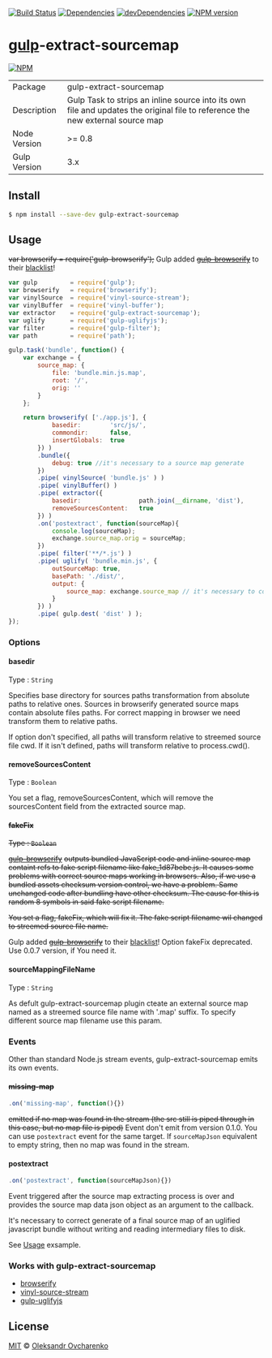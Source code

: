 [![Build Status](https://travis-ci.org/shonny-ua/gulp-extract-sourcemap.svg)](https://travis-ci.org/shonny-ua/gulp-extract-sourcemap)
[![Dependencies](https://david-dm.org/shonny-ua/gulp-extract-sourcemap.svg)](https://david-dm.org/shonny-ua/gulp-extract-sourcemap)
[![devDependencies](https://david-dm.org/shonny-ua/gulp-extract-sourcemap/dev-status.svg)](https://david-dm.org/shonny-ua/gulp-extract-sourcemap#info=devDependencies&view=table)
[![NPM version](https://badge.fury.io/js/gulp-extract-sourcemap.svg)](http://badge.fury.io/js/gulp-extract-sourcemap)

# [gulp](https://github.com/wearefractal/gulp)-extract-sourcemap

[![NPM](https://nodei.co/npm/gulp-extract-sourcemap.png?downloads=true&stars=true)](https://nodei.co/npm/gulp-extract-sourcemap/)

<table>
<tr> 
<td>Package</td><td>gulp-extract-sourcemap</td>
</tr>
<tr>
<td>Description</td>
<td>Gulp Task to strips an inline source into its own file and updates the original file to reference the new external source map</td>
</tr>
<tr>
<td>Node Version</td>
<td>>= 0.8</td>
</tr>
<tr>
<td>Gulp Version</td>
<td>3.x</td>

</tr>
</table>

## Install

```sh
$ npm install --save-dev gulp-extract-sourcemap
```

## Usage

~~var browserify   = require('gulp-browserify');~~
Gulp added [~~gulp-browserify~~](https://github.com/deepak1556/gulp-browserify) to their [blacklist](https://github.com/gulpjs/plugins/issues/47)!
```js
var gulp         = require('gulp');
var browserify   = require('browserify');
var vinylSource  = require('vinyl-source-stream');
var vinylBuffer  = require('vinyl-buffer');
var extractor    = require('gulp-extract-sourcemap');
var uglify       = require('gulp-uglifyjs');
var filter       = require('gulp-filter');
var path         = require('path');

gulp.task('bundle', function() {
    var exchange = {
        source_map: {
            file: 'bundle.min.js.map',
            root: '/',
            orig: ''
        }
    };

    return browserify( ['./app.js'], {
            basedir:        'src/js/',
            commondir:      false,
            insertGlobals:  true
        }) )
        .bundle({
            debug: true //it's necessary to a source map generate
        })
        .pipe( vinylSource( 'bundle.js' ) )
        .pipe( vinylBuffer() )
        .pipe( extractor({
            basedir:                path.join(__dirname, 'dist'),
            removeSourcesContent:   true
        }) )
        .on('postextract', function(sourceMap){
            console.log(sourceMap);
            exchange.source_map.orig = sourceMap;
        })
        .pipe( filter('**/*.js') )
        .pipe( uglify( 'bundle.min.js', {
            outSourceMap: true,
            basePath: './dist/',
            output: {
                source_map: exchange.source_map // it's necessary to correct generate of a final source map of an uglified javascript bundle
            }
        }) )
        .pipe( gulp.dest( 'dist' ) );
});
```

### Options

#### basedir

Type : `String`

Specifies base directory for sources paths transformation from absolute paths to relative ones. Sources in browserify generated source maps contain absolute files paths. For correct mapping in browser we need transform them to relative paths.

If option don't specified, all paths will transform relative to streemed source file cwd. If it isn't defined, paths will transform relative to process.cwd().

#### removeSourcesContent

Type : `Boolean`

You set a flag, removeSourcesContent, which will remove the sourcesContent field from the extracted source map.

#### ~~fakeFix~~

~~Type : `Boolean`~~

[~~gulp-browserify~~](https://github.com/deepak1556/gulp-browserify) ~~outputs bundled JavaScript code and inline source map containt refs to fake script filename like fake_1d87bebe.js. It causes some problems with correct source maps working in browsers. Also, if we use a bundled assets checksum version control, we have a problem. Same unchanged code after bundling have other checksum. The cause for this is random 8 symbols in said fake script filename.~~

~~You set a flag, fakeFix, which will fix it. The fake script filename wil changed to streemed source file name.~~

Gulp added [~~gulp-browserify~~](https://github.com/deepak1556/gulp-browserify) to their [blacklist](https://github.com/gulpjs/plugins/issues/47)!
Option fakeFix deprecated. Use 0.0.7 version, if You need it.

#### sourceMappingFileName

Type : `String`

As defult gulp-extract-sourcemap plugin cteate an external source map named as a streemed source file name with '.map' suffix. To specify different source map filename use this param.

### Events

Other than standard Node.js stream events, gulp-extract-sourcemap emits its own events.

#### ~~missing-map~~

```javascript
.on('missing-map', function(){})
```
~~emitted if no map was found in the stream (the src still is piped through in this case, but no map file is piped)~~
Event don't emit from version 0.1.0. You can use `postextract` event for the same target. If `sourceMapJson` equivalent to empty string, then 
no map was found in the stream.

#### postextract

```javascript
.on('postextract', function(sourceMapJson){})
```

Event triggered after the source map extracting process is over and provides the source map data json object as an argument to the callback.

It's necessary to correct generate of a final source map of an uglified javascript bundle without writing and reading intermediary files to disk.

See [Usage](#usage) exsample.


### Works with gulp-extract-sourcemap

- [browserify](https://github.com/substack/node-browserify)
- [vinyl-source-stream](https://github.com/hughsk/vinyl-source-stream)
- [gulp-uglifyjs](https://github.com/craigjennings11/gulp-uglifyjs)

## License

[MIT](http://opensource.org/licenses/MIT) © [Oleksandr Ovcharenko](mailto:shonny.ua@gmail.com)

